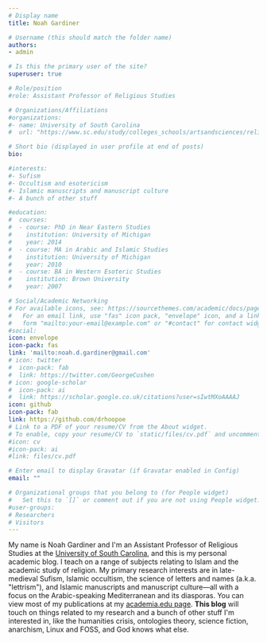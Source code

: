 ```yaml
---
# Display name
title: Noah Gardiner

# Username (this should match the folder name)
authors:
- admin

# Is this the primary user of the site?
superuser: true

# Role/position
#role: Assistant Professor of Religious Studies

# Organizations/Affiliations
#organizations:
#- name: University of South Carolina
#  url: "https://www.sc.edu/study/colleges_schools/artsandsciences/religious_studies/index.php"

# Short bio (displayed in user profile at end of posts)
bio: 

#interests:
#- Sufism
#- Occultism and esotericism
#- Islamic manuscripts and manuscript culture
#- A bunch of other stuff

#education:
#  courses:
#  - course: PhD in Near Eastern Studies
#    institution: University of Michigan
#    year: 2014
#  - course: MA in Arabic and Islamic Studies
#    institution: University of Michigan
#    year: 2010
#  - course: BA in Western Esoteric Studies
#    institution: Brown University
#    year: 2007

# Social/Academic Networking
# For available icons, see: https://sourcethemes.com/academic/docs/page-builder/#icons
#   For an email link, use "fas" icon pack, "envelope" icon, and a link in the
#   form "mailto:your-email@example.com" or "#contact" for contact widget.
#social:
icon: envelope
icon-pack: fas
link: 'mailto:noah.d.gardiner@gmail.com'
# icon: twitter
#  icon-pack: fab
#  link: https://twitter.com/GeorgeCushen
# icon: google-scholar
#  icon-pack: ai
#  link: https://scholar.google.co.uk/citations?user=sIwtMXoAAAAJ
icon: github
icon-pack: fab
link: https://github.com/drhoopoe
# Link to a PDF of your resume/CV from the About widget.
# To enable, copy your resume/CV to `static/files/cv.pdf` and uncomment the lines below.
#icon: cv
#icon-pack: ai
#link: files/cv.pdf

# Enter email to display Gravatar (if Gravatar enabled in Config)
email: ""

# Organizational groups that you belong to (for People widget)
#   Set this to `[]` or comment out if you are not using People widget.
#user-groups:
# Researchers
# Visitors
---
```


My name is Noah Gardiner and I'm an Assistant Professor of Religious Studies at the [University of South Carolina](https://www.sc.edu/study/colleges_schools/artsandsciences/religious_studies/index.php), and this is my personal academic blog. I teach on a range of subjects relating to Islam and the academic study of religion. My primary research interests are in late-medieval Sufism, Islamic occultism, the science of letters and names (a.k.a. "lettrism"), and Islamic manuscripts and manuscript culture—all with a focus on the Arabic-speaking Mediterranean and its diasporas. You can view most of my publications at my [academia.edu page](https://sc.academia.edu/NoahGardiner). **This blog** will touch on things related to my research and a bunch of other stuff I'm interested in, like the humanities crisis, ontologies theory, science fiction, anarchism, Linux and FOSS, and God knows what else.

